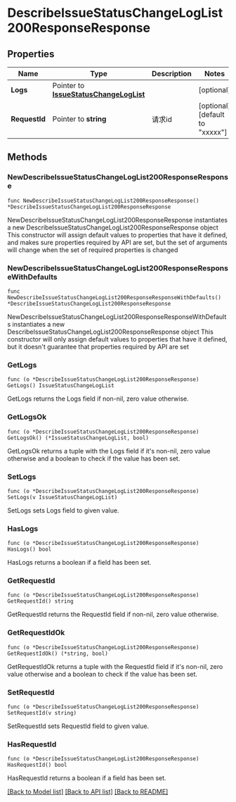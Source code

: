 # DescribeIssueStatusChangeLogList200ResponseResponse

## Properties

Name | Type | Description | Notes
------------ | ------------- | ------------- | -------------
**Logs** | Pointer to [**IssueStatusChangeLogList**](IssueStatusChangeLogList.md) |  | [optional] 
**RequestId** | Pointer to **string** | 请求id | [optional] [default to "xxxxx"]

## Methods

### NewDescribeIssueStatusChangeLogList200ResponseResponse

`func NewDescribeIssueStatusChangeLogList200ResponseResponse() *DescribeIssueStatusChangeLogList200ResponseResponse`

NewDescribeIssueStatusChangeLogList200ResponseResponse instantiates a new DescribeIssueStatusChangeLogList200ResponseResponse object
This constructor will assign default values to properties that have it defined,
and makes sure properties required by API are set, but the set of arguments
will change when the set of required properties is changed

### NewDescribeIssueStatusChangeLogList200ResponseResponseWithDefaults

`func NewDescribeIssueStatusChangeLogList200ResponseResponseWithDefaults() *DescribeIssueStatusChangeLogList200ResponseResponse`

NewDescribeIssueStatusChangeLogList200ResponseResponseWithDefaults instantiates a new DescribeIssueStatusChangeLogList200ResponseResponse object
This constructor will only assign default values to properties that have it defined,
but it doesn't guarantee that properties required by API are set

### GetLogs

`func (o *DescribeIssueStatusChangeLogList200ResponseResponse) GetLogs() IssueStatusChangeLogList`

GetLogs returns the Logs field if non-nil, zero value otherwise.

### GetLogsOk

`func (o *DescribeIssueStatusChangeLogList200ResponseResponse) GetLogsOk() (*IssueStatusChangeLogList, bool)`

GetLogsOk returns a tuple with the Logs field if it's non-nil, zero value otherwise
and a boolean to check if the value has been set.

### SetLogs

`func (o *DescribeIssueStatusChangeLogList200ResponseResponse) SetLogs(v IssueStatusChangeLogList)`

SetLogs sets Logs field to given value.

### HasLogs

`func (o *DescribeIssueStatusChangeLogList200ResponseResponse) HasLogs() bool`

HasLogs returns a boolean if a field has been set.

### GetRequestId

`func (o *DescribeIssueStatusChangeLogList200ResponseResponse) GetRequestId() string`

GetRequestId returns the RequestId field if non-nil, zero value otherwise.

### GetRequestIdOk

`func (o *DescribeIssueStatusChangeLogList200ResponseResponse) GetRequestIdOk() (*string, bool)`

GetRequestIdOk returns a tuple with the RequestId field if it's non-nil, zero value otherwise
and a boolean to check if the value has been set.

### SetRequestId

`func (o *DescribeIssueStatusChangeLogList200ResponseResponse) SetRequestId(v string)`

SetRequestId sets RequestId field to given value.

### HasRequestId

`func (o *DescribeIssueStatusChangeLogList200ResponseResponse) HasRequestId() bool`

HasRequestId returns a boolean if a field has been set.


[[Back to Model list]](../README.md#documentation-for-models) [[Back to API list]](../README.md#documentation-for-api-endpoints) [[Back to README]](../README.md)


